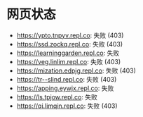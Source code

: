 # 网页状态
- https://ypto.tnpyv.repl.co: 失败 (403)
- https://ssd.zockq.repl.co: 失败 (403)
- https://learninggarden.repl.co: 失败
- https://veg.linlim.repl.co: 失败 (403)
- https://mization.edpjg.repl.co: 失败 (403)
- https://tr--slind.repl.co: 失败 (403)
- https://apping.eywjx.repl.co: 失败
- https://ls.tpjow.repl.co: 失败
- https://qi.limqin.repl.co: 失败 (403)
